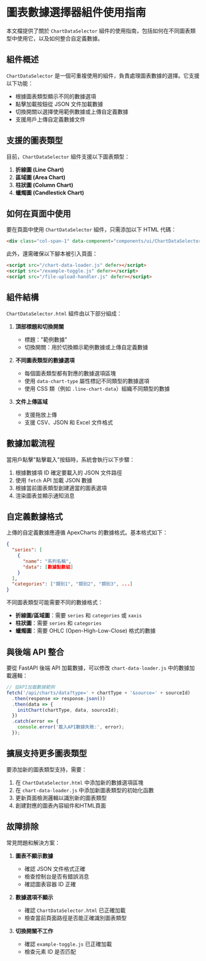 # 圖表數據選擇器組件使用指南

本文檔提供了關於 `ChartDataSelector` 組件的使用指南，包括如何在不同圖表類型中使用它，以及如何整合自定義數據。

## 組件概述

`ChartDataSelector` 是一個可重複使用的組件，負責處理圖表數據的選擇。它支援以下功能：

- 根據圖表類型顯示不同的數據選項
- 點擊加載按鈕從 JSON 文件加載數據
- 切換開關以選擇使用範例數據或上傳自定義數據
- 支援用戶上傳自定義數據文件

## 支援的圖表類型

目前，`ChartDataSelector` 組件支援以下圖表類型：

1. **折線圖 (Line Chart)**
2. **區域圖 (Area Chart)**
3. **柱狀圖 (Column Chart)**
4. **蠟燭圖 (Candlestick Chart)**

## 如何在頁面中使用

要在頁面中使用 `ChartDataSelector` 組件，只需添加以下 HTML 代碼：

```html
<div class="col-span-1" data-component="components/ui/ChartDataSelector.html"></div>
```

此外，還需確保以下腳本被引入頁面：

```html
<script src="/chart-data-loader.js" defer></script>
<script src="/example-toggle.js" defer></script>
<script src="/file-upload-handler.js" defer></script>
```

## 組件結構

`ChartDataSelector.html` 組件由以下部分組成：

1. **頂部標題和切換開關**
   - 標題："範例數據"
   - 切換開關：用於切換顯示範例數據或上傳自定義數據

2. **不同圖表類型的數據選項**
   - 每個圖表類型都有對應的數據選項區塊
   - 使用 `data-chart-type` 屬性標記不同類型的數據選項
   - 使用 CSS 類（例如 `.line-chart-data`）組織不同類型的數據

3. **文件上傳區域**
   - 支援拖放上傳
   - 支援 CSV、JSON 和 Excel 文件格式

## 數據加載流程

當用戶點擊"點擊載入"按鈕時，系統會執行以下步驟：

1. 根據數據項 ID 確定要載入的 JSON 文件路徑
2. 使用 `fetch` API 加載 JSON 數據
3. 根據當前圖表類型創建適當的圖表選項
4. 渲染圖表並顯示通知消息

## 自定義數據格式

上傳的自定義數據應遵循 ApexCharts 的數據格式。基本格式如下：

```json
{
  "series": [
    {
      "name": "系列名稱",
      "data": [數據點數組]
    }
  ],
  "categories": ["類別1", "類別2", "類別3", ...]
}
```

不同圖表類型可能需要不同的數據格式：

- **折線圖/區域圖**：需要 `series` 和 `categories` 或 `xaxis`
- **柱狀圖**：需要 `series` 和 `categories`
- **蠟燭圖**：需要 OHLC (Open-High-Low-Close) 格式的數據

## 與後端 API 整合

要從 FastAPI 後端 API 加載數據，可以修改 `chart-data-loader.js` 中的數據加載邏輯：

```javascript
// 從API加載數據範例
fetch('/api/charts/data?type=' + chartType + '&source=' + sourceId)
  .then(response => response.json())
  .then(data => {
    initChart(chartType, data, sourceId);
  })
  .catch(error => {
    console.error('載入API數據失敗:', error);
  });
```

## 擴展支持更多圖表類型

要添加新的圖表類型支持，需要：

1. 在 `ChartDataSelector.html` 中添加新的數據選項區塊
2. 在 `chart-data-loader.js` 中添加新圖表類型的初始化函數
3. 更新頁面檢測邏輯以識別新的圖表類型
4. 創建對應的圖表內容組件和HTML頁面

## 故障排除

常見問題和解決方案：

1. **圖表不顯示數據**
   - 確認 JSON 文件格式正確
   - 檢查控制台是否有錯誤消息
   - 確認圖表容器 ID 正確

2. **數據選項不顯示**
   - 確認 `ChartDataSelector.html` 已正確加載
   - 檢查當前頁面路徑是否能正確識別圖表類型

3. **切換開關不工作**
   - 確認 `example-toggle.js` 已正確加載
   - 檢查元素 ID 是否匹配
